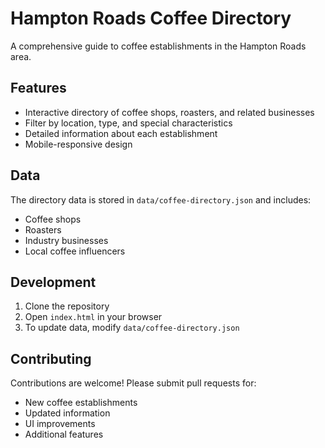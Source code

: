 # Hampton Roads Coffee Directory

A comprehensive guide to coffee establishments in the Hampton Roads area.

## Features

- Interactive directory of coffee shops, roasters, and related businesses
- Filter by location, type, and special characteristics
- Detailed information about each establishment
- Mobile-responsive design

## Data

The directory data is stored in `data/coffee-directory.json` and includes:
- Coffee shops
- Roasters
- Industry businesses
- Local coffee influencers

## Development

1. Clone the repository
2. Open `index.html` in your browser
3. To update data, modify `data/coffee-directory.json`

## Contributing

Contributions are welcome! Please submit pull requests for:
- New coffee establishments
- Updated information
- UI improvements
- Additional features